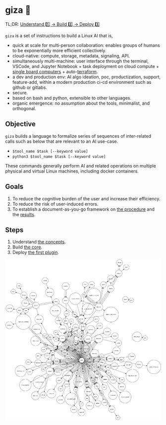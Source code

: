 # giza 🔻

TL;DR: [Understand 1️⃣ -> Build 2️⃣ -> Deploy 3️⃣](#steps)

`giza` is a set of instructions to build a Linux AI that is,

- quick at scale for multi-person collaboration: enables groups of humans to be exponentially more efficient collectively.
- cloud-native: compute, storage, metadata, signaling, API.
- simultaneously multi-machine: user interface through the terminal, VSCode, and Jupyter Notebook + task deployment on cloud compute + [single board computers](https://github.com/kamangir/blue-bracket) + auto-[terraform](chapters/terraform.md). 
- a dev and production env: AI algo ideation, poc, productization, support, feature-add, within a modern production ci-cd environment such as github or gitlabs.
- secure.
- based on bash and python, extensible to other languages.  
- organic emergence: no assumption about the tools, minimalist, and orthogonal.

## Objective

`giza` builds a language to formalize series of sequences of inter-related calls such as below that are relevant to an AI use-case.

- `$tool_name $task [--keyword value]`
- `python3 $tool_name $task [--keyword value]`

These commands generally perform AI and related operations on multiple physical and virtual Linux machines, including docker containers.

## Goals

1. To reduce the cognitive burden of the user and increase their efficiency.
1. To reduce the risk of user-induced errors.
1. To establish a document-as-you-go framework on [the procedure](#scripts) and the [results](#objects).

## Steps

1. Understand [the concepts](./chapters/concepts.md).
1. Build [the core](./chapters/core.md).
1. Deploy [the first plugin](./chapters/plugins.md).

![image](giza.png)